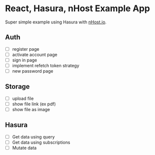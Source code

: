 # React, Hasura, nHost Example App

Super simple example using Hasura with [nHost.io](https://nhost.io).

## Auth

- [ ] register page
- [ ] activate account page
- [ ] sign in page
- [ ] implement refetch token strategy
- [ ] new password page

## Storage

- [ ] upload file
- [ ] show file link (ex pdf)
- [ ] show file as image

## Hasura

- [ ] Get data using query
- [ ] Get data using subscriptions
- [ ] Mutate data
